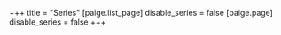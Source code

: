 +++
title = "Series"
[paige.list_page]
disable_series = false
[paige.page]
disable_series = false
+++
